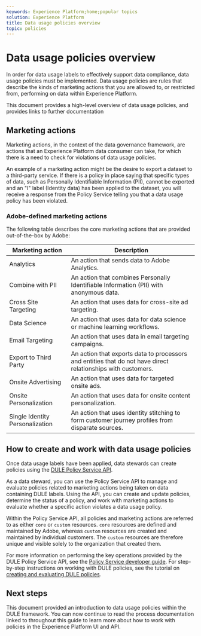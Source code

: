```yaml
---
keywords: Experience Platform;home;popular topics
solution: Experience Platform
title: Data usage policies overview
topic: policies
---
```


# Data usage policies overview

In order for data usage labels to effectively support data compliance, data usage policies must be implemented. Data usage policies are rules that describe the kinds of marketing actions that you are allowed to, or restricted from, performing on data within Experience Platform.

This document provides a high-level overview of data usage policies, and provides links to further documentation 

## Marketing actions

Marketing actions, in the context of the data governance framework, are actions that an Experience Platform data consumer can take, for which there is a need to check for violations of data usage policies.

An example of a marketing action might be the desire to export a dataset to a third-party service. If there is a policy in place saying that specific types of data, such as Personally Identifiable Information (PII), cannot be exported and an "I" label (Identity data) has been applied to the dataset, you will receive a response from the Policy Service telling you that a data usage policy has been violated.

### Adobe-defined marketing actions

The following table describes the core marketing actions that are provided out-of-the-box by Adobe:

| Marketing action | Description |
| --- | --- |
| Analytics | An action that sends data to Adobe Analytics. |
| Combine with PII | An action that combines Personally Identifiable Information (PII) with anonymous data. |
| Cross Site Targeting | An action that uses data for cross-site ad targeting. |
| Data Science | An action that uses data for data science or machine learning workflows. |
| Email Targeting | An action that uses data in email targeting campaigns. |
| Export to Third Party | An action that exports data to processors and entities that do not have direct relationships with customers. |
| Onsite Advertising | An action that uses data for targeted onsite ads. |
| Onsite Personalization | An action that uses data for onsite content personalization. |
| Single Identity Personalization | An action that uses identity stitching to form customer journey profiles from disparate sources. |

## How to create and work with data usage policies

Once data usage labels have been applied, data stewards can create policies using the [DULE Policy Service API](https://www.adobe.io/apis/experienceplatform/home/api-reference.html#!acpdr/swagger-specs/dule-policy-service.yaml).

As a data steward, you can use the Policy Service API to manage and evaluate policies related to marketing actions being taken on data containing DULE labels. Using the API, you can create and update policies, determine the status of a policy, and work with marketing actions to evaluate whether a specific action violates a data usage policy.

Within the Policy Service API, all policies and marketing actions are referred to as either `core` or `custom` resources. `core` resources are defined and maintained by Adobe, whereas `custom` resources are created and maintained by individual customers. The `custom` resources are therefore unique and visible solely to the organization that created them.

For more information on performing the key operations provided by the DULE Policy Service API, see the [Policy Service developer guide](../api/getting-started.md). For step-by-step instructions on working with DULE policies, see the tutorial on [creating and evaluating DULE policies](create.md).

## Next steps

This document provided an introduction to data usage policies within the DULE framework. You can now continue to read the process documentation linked to throughout this guide to learn more about how to work with policies in the Experience Platform UI and API.